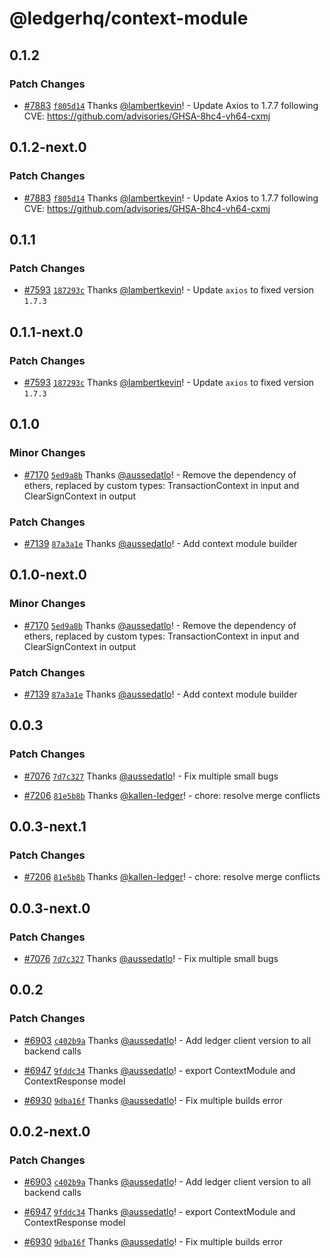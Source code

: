 # @ledgerhq/context-module

## 0.1.2

### Patch Changes

- [#7883](https://github.com/LedgerHQ/ledger-live/pull/7883) [`f805d14`](https://github.com/LedgerHQ/ledger-live/commit/f805d1470f927824233f94eaba065b00d7af18cf) Thanks [@lambertkevin](https://github.com/lambertkevin)! - Update Axios to 1.7.7 following CVE: https://github.com/advisories/GHSA-8hc4-vh64-cxmj

## 0.1.2-next.0

### Patch Changes

- [#7883](https://github.com/LedgerHQ/ledger-live/pull/7883) [`f805d14`](https://github.com/LedgerHQ/ledger-live/commit/f805d1470f927824233f94eaba065b00d7af18cf) Thanks [@lambertkevin](https://github.com/lambertkevin)! - Update Axios to 1.7.7 following CVE: https://github.com/advisories/GHSA-8hc4-vh64-cxmj

## 0.1.1

### Patch Changes

- [#7593](https://github.com/LedgerHQ/ledger-live/pull/7593) [`187293c`](https://github.com/LedgerHQ/ledger-live/commit/187293c6cf6093f15f07d5effc1ded0843a9e6ab) Thanks [@lambertkevin](https://github.com/lambertkevin)! - Update `axios` to fixed version `1.7.3`

## 0.1.1-next.0

### Patch Changes

- [#7593](https://github.com/LedgerHQ/ledger-live/pull/7593) [`187293c`](https://github.com/LedgerHQ/ledger-live/commit/187293c6cf6093f15f07d5effc1ded0843a9e6ab) Thanks [@lambertkevin](https://github.com/lambertkevin)! - Update `axios` to fixed version `1.7.3`

## 0.1.0

### Minor Changes

- [#7170](https://github.com/LedgerHQ/ledger-live/pull/7170) [`5ed9a8b`](https://github.com/LedgerHQ/ledger-live/commit/5ed9a8b08d4cb751f86313eb9eace72b37499cad) Thanks [@aussedatlo](https://github.com/aussedatlo)! - Remove the dependency of ethers, replaced by custom types: TransactionContext in input and ClearSignContext in output

### Patch Changes

- [#7139](https://github.com/LedgerHQ/ledger-live/pull/7139) [`87a3a1e`](https://github.com/LedgerHQ/ledger-live/commit/87a3a1ee2d5ed3dae2251b4a8683063b07ee1df8) Thanks [@aussedatlo](https://github.com/aussedatlo)! - Add context module builder

## 0.1.0-next.0

### Minor Changes

- [#7170](https://github.com/LedgerHQ/ledger-live/pull/7170) [`5ed9a8b`](https://github.com/LedgerHQ/ledger-live/commit/5ed9a8b08d4cb751f86313eb9eace72b37499cad) Thanks [@aussedatlo](https://github.com/aussedatlo)! - Remove the dependency of ethers, replaced by custom types: TransactionContext in input and ClearSignContext in output

### Patch Changes

- [#7139](https://github.com/LedgerHQ/ledger-live/pull/7139) [`87a3a1e`](https://github.com/LedgerHQ/ledger-live/commit/87a3a1ee2d5ed3dae2251b4a8683063b07ee1df8) Thanks [@aussedatlo](https://github.com/aussedatlo)! - Add context module builder

## 0.0.3

### Patch Changes

- [#7076](https://github.com/LedgerHQ/ledger-live/pull/7076) [`7d7c327`](https://github.com/LedgerHQ/ledger-live/commit/7d7c32722a539ef6c5097c4ac2ceccaef9fc8053) Thanks [@aussedatlo](https://github.com/aussedatlo)! - Fix multiple small bugs

- [#7206](https://github.com/LedgerHQ/ledger-live/pull/7206) [`81e5b8b`](https://github.com/LedgerHQ/ledger-live/commit/81e5b8bf4830dcb9d666436f2cc4367d92e93e78) Thanks [@kallen-ledger](https://github.com/kallen-ledger)! - chore: resolve merge conflicts

## 0.0.3-next.1

### Patch Changes

- [#7206](https://github.com/LedgerHQ/ledger-live/pull/7206) [`81e5b8b`](https://github.com/LedgerHQ/ledger-live/commit/81e5b8bf4830dcb9d666436f2cc4367d92e93e78) Thanks [@kallen-ledger](https://github.com/kallen-ledger)! - chore: resolve merge conflicts

## 0.0.3-next.0

### Patch Changes

- [#7076](https://github.com/LedgerHQ/ledger-live/pull/7076) [`7d7c327`](https://github.com/LedgerHQ/ledger-live/commit/7d7c32722a539ef6c5097c4ac2ceccaef9fc8053) Thanks [@aussedatlo](https://github.com/aussedatlo)! - Fix multiple small bugs

## 0.0.2

### Patch Changes

- [#6903](https://github.com/LedgerHQ/ledger-live/pull/6903) [`c402b9a`](https://github.com/LedgerHQ/ledger-live/commit/c402b9a88a78b372842a11315935ad83878df5dd) Thanks [@aussedatlo](https://github.com/aussedatlo)! - Add ledger client version to all backend calls

- [#6947](https://github.com/LedgerHQ/ledger-live/pull/6947) [`9fddc34`](https://github.com/LedgerHQ/ledger-live/commit/9fddc34d9487e8647b3aed22d6f8c7bf905c50b8) Thanks [@aussedatlo](https://github.com/aussedatlo)! - export ContextModule and ContextResponse model

- [#6930](https://github.com/LedgerHQ/ledger-live/pull/6930) [`9dba16f`](https://github.com/LedgerHQ/ledger-live/commit/9dba16fe96bc6a0c2421e11e956d43931aac14e3) Thanks [@aussedatlo](https://github.com/aussedatlo)! - Fix multiple builds error

## 0.0.2-next.0

### Patch Changes

- [#6903](https://github.com/LedgerHQ/ledger-live/pull/6903) [`c402b9a`](https://github.com/LedgerHQ/ledger-live/commit/c402b9a88a78b372842a11315935ad83878df5dd) Thanks [@aussedatlo](https://github.com/aussedatlo)! - Add ledger client version to all backend calls

- [#6947](https://github.com/LedgerHQ/ledger-live/pull/6947) [`9fddc34`](https://github.com/LedgerHQ/ledger-live/commit/9fddc34d9487e8647b3aed22d6f8c7bf905c50b8) Thanks [@aussedatlo](https://github.com/aussedatlo)! - export ContextModule and ContextResponse model

- [#6930](https://github.com/LedgerHQ/ledger-live/pull/6930) [`9dba16f`](https://github.com/LedgerHQ/ledger-live/commit/9dba16fe96bc6a0c2421e11e956d43931aac14e3) Thanks [@aussedatlo](https://github.com/aussedatlo)! - Fix multiple builds error
